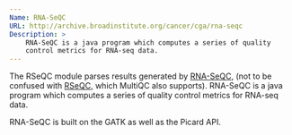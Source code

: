 ```yaml
---
Name: RNA-SeQC
URL: http://archive.broadinstitute.org/cancer/cga/rna-seqc
Description: >
    RNA-SeQC is a java program which computes a series of quality
    control metrics for RNA-seq data.
---
```


The RSeQC module parses results generated by
[RNA-SeQC](http://archive.broadinstitute.org/cancer/cga/rna-seqc),
(not to be confused with [RSeQC](http://rseqc.sourceforge.net/),
which MultiQC also supports).
RNA-SeQC is a java program which computes a series of quality
control metrics for RNA-seq data.

RNA-SeQC is built on the GATK as well as the Picard API.



